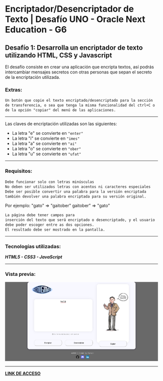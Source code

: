 # Encriptador/Desencriptador de Texto | Desafío UNO - Oracle Next Education - G6

## Desafío 1: Desarrolla un encriptador de texto utilizando HTML, CSS y Javascript


El desafío consiste en crear una aplicación que encripta textos, así podrás intercambiar mensajes secretos con otras personas que sepan el secreto de la encriptación utilizada.

### Extras:

    Un botón que copie el texto encriptado/desencriptado para la sección de transferencia, o sea que tenga la misma funcionalidad del ctrl+C o de la opción "copiar" del menú de las aplicaciones.

---

Las claves de encriptación utilizadas son las siguientes:  
  
  - La letra "e" se convierte en `"enter"`
  - La letra "i" se convierte en `"imes"`
  - La letra "a" se convierte en `"ai"`
  - La letra "o" se convierte en `"ober"`
  - La letra "u" se convierte en `"ufat"`

---

### Requisitos:

    Debe funcionar solo con letras minúsculas
    No deben ser utilizados letras con acentos ni caracteres especiales
    Debe ser posible convertir una palabra para la versión encriptada también devolver una palabra encriptada para su versión original.

Por ejemplo:
"gato" => "gaitober"
gaitober" => "gato"

    La página debe tener campos para
    inserción del texto que será encriptado o desencriptado, y el usuario debe poder escoger entre as dos opciones.
    El resultado debe ser mostrado en la pantalla.


---

### Tecnologías utilizadas: 
***<p>HTML5 - CSS3 - JavaScript</p>***

---

### Vista previa:

![Encriptador](https://raw.githubusercontent.com/fjmarson/Enigma/Enigma/img/Screenshot.png)

---

[**LINK DE ACCESO**](https://fjmarson.github.io/Enigma/)




